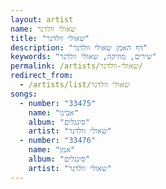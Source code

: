 ```yaml
---
layout: artist
name: שאולי וולדנר
title: "שאולי וולדנר"
description: "דף האמן שאולי וולדנר"
keywords: "שירים, מוזיקה, שאולי וולדנר"
permalink: /artists/שאולי-וולדנר/
redirect_from:
  - /artists/list/שאולי וולדנר
songs:
  - number: "33475"
    name: "אבינו"
    album: "סינגלים"
    artist: "שאולי וולדנר"
  - number: "33476"
    name: "אמן"
    album: "סינגלים"
    artist: "שאולי וולדנר"
---
```

